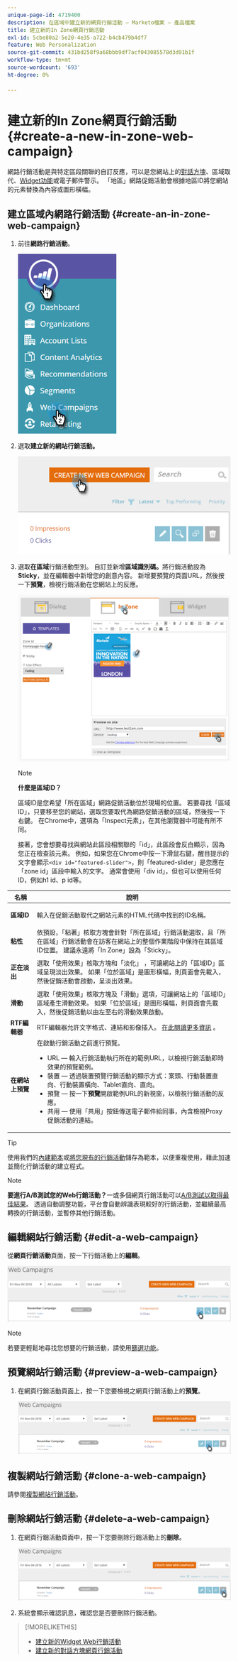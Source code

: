 ```yaml
---
unique-page-id: 4719400
description: 在區域中建立新的網頁行銷活動 — Marketo檔案 — 產品檔案
title: 建立新的In Zone網頁行銷活動
exl-id: 5cbe80a2-5e20-4e35-a722-b4cb479b4df7
feature: Web Personalization
source-git-commit: 431bd258f9a68bbb9df7acf043085578d3d91b1f
workflow-type: tm+mt
source-wordcount: '693'
ht-degree: 0%

---
```


# 建立新的In Zone網頁行銷活動 {#create-a-new-in-zone-web-campaign}

網路行銷活動是與特定區段關聯的自訂反應，可以是您網站上的[對話方塊](/help/marketo/product-docs/web-personalization/working-with-web-campaigns/create-a-new-dialog-web-campaign.md)、區域取代、[Widget功能](/help/marketo/product-docs/web-personalization/working-with-web-campaigns/create-a-new-widget-web-campaign.md)或電子郵件警示。 「地區」網路促銷活動會根據地區ID將您網站的元素替換為內容或圖形橫幅。

## 建立區域內網路行銷活動 {#create-an-in-zone-web-campaign}

1. 前往&#x200B;**網路行銷活動**。

   ![](assets/image2016-8-18-15-3a54-3a21.png)

1. 選取&#x200B;**建立新的網站行銷活動。**

   ![](assets/create-new-web-campaign-hand.png)

1. 選取&#x200B;**在區域**&#x200B;行銷活動型別。 自訂並新增&#x200B;**區域識別碼。**&#x200B;將行銷活動設為&#x200B;**Sticky**，並在編輯器中新增您的創意內容。 新增要預覽的頁面URL，然後按一下&#x200B;**預覽**，檢視行銷活動在您網站上的反應。

   ![](assets/new-3-1.png)

   >[!NOTE]
   >
   >**什麼是區域ID？**
   >
   >區域ID是您希望「所在區域」網路促銷活動位於現場的位置。 若要尋找「區域ID」，只要移至您的網站，選取您要取代為網路促銷活動的區域，然後按一下右鍵。 在Chrome中，選項為「Inspect元素」，在其他瀏覽器中可能有所不同。
   >
   >接著，您會想要尋找與網站此區段相關聯的「id」，此區段會反白顯示，因為您正在檢查該元素。 例如，如果您在Chrome中按一下滑鼠右鍵，醒目提示的文字會顯示`<div id="featured-slider">`，則「featured-slider」是您應在「zone id」區段中輸入的文字。 通常會使用「div id」，但也可以使用任何ID，例如h1 id、p id等。

<table> 
 <thead> 
  <tr> 
   <th colspan="1" rowspan="1">名稱</th> 
   <th colspan="1" rowspan="1">說明</th> 
  </tr> 
 </thead> 
 <tbody> 
  <tr> 
   <td colspan="1" rowspan="1"><strong> 區域ID </strong></td> 
   <td colspan="1" rowspan="1"><p>輸入在促銷活動取代之網站元素的HTML代碼中找到的ID名稱。</p></td> 
  </tr> 
  <tr> 
   <td colspan="1" rowspan="1"><p><strong> 粘性 </strong></p></td> 
   <td colspan="1" rowspan="1">依預設，「粘著」核取方塊會針對「所在區域」行銷活動選取，且「所在區域」行銷活動會在訪客在網站上的整個作業階段中保持在其區域ID位置。 建議永遠將「In Zone」設為「Sticky」。</td> 
  </tr> 
  <tr> 
   <td colspan="1" rowspan="1"><p><strong>正在淡出</strong> </p></td> 
   <td colspan="1" rowspan="1">選取「使用效果」核取方塊和「淡化」 ，可讓網站上的「區域ID」區域呈現淡出效果。 如果「位於區域」是圖形橫幅，則頁面會先載入，然後促銷活動會啟動，呈淡出效果。</td> 
  </tr> 
  <tr> 
   <td colspan="1"><strong>滑動</strong></td> 
   <td colspan="1">選取「使用效果」核取方塊及「滑動」選項，可讓網站上的「區域ID」區域產生滑動效果。 如果「位於區域」是圖形橫幅，則頁面會先載入，然後促銷活動以由左至右的滑動效果啟動。</td> 
  </tr> 
  <tr> 
   <td colspan="1"><strong> RTF編輯器  </strong></td> 
   <td colspan="1">RTF編輯器允許文字格式、連結和影像插入。 <a href="/help/marketo/product-docs/web-personalization/working-with-web-campaigns/using-the-web-personalization-rich-text-editor.md">在此閱讀更多資訊</a> 。</td> 
  </tr> 
  <tr> 
   <td colspan="1"><strong> 在網站上預覽   </strong></td> 
   <td colspan="1">在啟動行銷活動之前進行預覽。<br> 
    <ul> 
     <li> URL — 輸入行銷活動執行所在的範例URL，以檢視行銷活動即時效果的預覽範例。</li> 
     <li>裝置 — 透過裝置預覽行銷活動的顯示方式：案頭、行動裝置直向、行動裝置橫向、Tablet直向、直向。</li> 
     <li> 預覽 — 按一下<strong>預覽</strong>開啟範例URL的新視窗，以檢視行銷活動的反應。</li> 
     <li> 共用 — 使用「共用」按鈕傳送電子郵件給同事，內含檢視Proxy促銷活動的連結。</li> 
    </ul></td> 
  </tr> 
 </tbody> 
</table>

>[!TIP]
>
>使用我們的[內建範本](/help/marketo/product-docs/web-personalization/using-templates/using-templates-to-create-web-campaigns.md)或[將您現有的行銷活動](/help/marketo/product-docs/web-personalization/using-templates/using-templates-to-create-web-campaigns.md)儲存為範本，以便重複使用，藉此加速並簡化行銷活動的建立程式。

>[!NOTE]
>
>**要進行A/B測試您的Web行銷活動？**&#x200B;一或多個網頁行銷活動可以[A/B測試以取得最佳結果](/help/marketo/product-docs/web-personalization/working-with-web-campaigns/ab-test-your-web-campaign.md)。 透過自動調整功能，平台會自動辨識表現較好的行銷活動，並繼續最高轉換的行銷活動，並暫停其他行銷活動。

## 編輯網站行銷活動 {#edit-a-web-campaign}

從&#x200B;**網頁行銷活動**&#x200B;頁面，按一下行銷活動上的&#x200B;**編輯**。

![](assets/in-zone-web-campaign-edit.png)

>[!NOTE]
>
>若要更輕鬆地尋找您想要的行銷活動，請使用[篩選功能](/help/marketo/product-docs/web-personalization/working-with-web-campaigns/filter-web-campaigns.md)。

## 預覽網站行銷活動 {#preview-a-web-campaign}

1. 在網頁行銷活動頁面上，按一下您要檢視之網頁行銷活動上的&#x200B;**預覽**。

   ![](assets/in-zone-web-campaign-preview.png)

## 複製網站行銷活動 {#clone-a-web-campaign}

請參閱[複製網站行銷活動](/help/marketo/product-docs/web-personalization/working-with-web-campaigns/clone-a-web-campaign.md)。

## 刪除網站行銷活動 {#delete-a-web-campaign}

1. 在網頁行銷活動頁面中，按一下您要刪除行銷活動上的&#x200B;**刪除**。

   ![](assets/in-zone-web-campaign-delete.png)

1. 系統會顯示確認訊息，確認您是否要刪除行銷活動。

>[!MORELIKETHIS]
>
>* [建立新的Widget Web行銷活動](/help/marketo/product-docs/web-personalization/working-with-web-campaigns/create-a-new-widget-web-campaign.md)
>* [建立新的對話方塊網頁行銷活動](/help/marketo/product-docs/web-personalization/working-with-web-campaigns/create-a-new-dialog-web-campaign.md)
